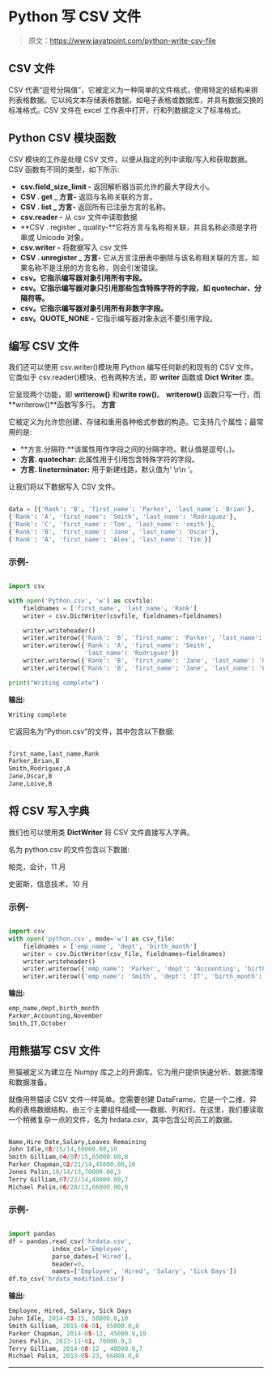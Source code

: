 # Python 写 CSV 文件

> 原文：<https://www.javatpoint.com/python-write-csv-file>

## CSV 文件

CSV 代表“逗号分隔值”，它被定义为一种简单的文件格式，使用特定的结构来排列表格数据。它以纯文本存储表格数据，如电子表格或数据库，并具有数据交换的标准格式。CSV 文件在 excel 工作表中打开，行和列数据定义了标准格式。

## Python CSV 模块函数

CSV 模块的工作是处理 CSV 文件，以便从指定的列中读取/写入和获取数据。CSV 函数有不同的类型，如下所示:

*   **csv.field_size_limit -** 返回解析器当前允许的最大字段大小。
*   **CSV . get _ 方言-** 返回与名称关联的方言。
*   **CSV . list _ 方言-** 返回所有已注册方言的名称。
*   **csv.reader -** 从 csv 文件中读取数据
*   **CSV . register _ quality-**它将方言与名称相关联，并且名称必须是字符串或 Unicode 对象。
*   **csv.writer -** 将数据写入 csv 文件
*   **CSV . unregister _ 方言-** 它从方言注册表中删除与该名称相关联的方言。如果名称不是注册的方言名称，则会引发错误。
*   **csv。它指示编写器对象引用所有字段。**
*   **csv。它指示编写器对象只引用那些包含特殊字符的字段，如 quotechar、分隔符等。**
*   **csv。它指示编写器对象引用所有非数字字段。**
*   **csv。QUOTE_NONE -** 它指示编写器对象永远不要引用字段。

## 编写 CSV 文件

我们还可以使用 csv.writer()模块用 Python 编写任何新的和现有的 CSV 文件。它类似于 csv.reader()模块，也有两种方法，即 **writer** 函数或 **Dict Writer** 类。

它呈现两个功能，即 **writerow()** 和**write row()**。 **writerow()** 函数只写一行，而**writerow()**函数写多行。
**方言**

它被定义为允许您创建、存储和重用各种格式参数的构造。它支持几个属性；最常用的是:

*   **方言.分隔符:**该属性用作字段之间的分隔字符。默认值是逗号(，)。
*   **方言. quotechar:** 此属性用于引用包含特殊字符的字段。
*   **方言. lineterminator:** 用于新建线路，默认值为' \r\n '。

让我们将以下数据写入 CSV 文件。

```py

data = [{'Rank': 'B', 'first_name': 'Parker', 'last_name': 'Brian'},   
{'Rank': 'A', 'first_name': 'Smith', 'last_name': 'Rodriguez'},  
{'Rank': 'C', 'first_name': 'Tom', 'last_name': 'smith'},  
{'Rank': 'B', 'first_name': 'Jane', 'last_name': 'Oscar'},   
{'Rank': 'A', 'first_name': 'Alex', 'last_name': 'Tim'}]  

```

### 示例-

```py

import csv  

with open('Python.csv', 'w') as csvfile:  
    fieldnames = ['first_name', 'last_name', 'Rank']  
    writer = csv.DictWriter(csvfile, fieldnames=fieldnames)  

    writer.writeheader()  
    writer.writerow({'Rank': 'B', 'first_name': 'Parker', 'last_name': 'Brian'})  
    writer.writerow({'Rank': 'A', 'first_name': 'Smith',  
                     'last_name': 'Rodriguez'})  
    writer.writerow({'Rank': 'B', 'first_name': 'Jane', 'last_name': 'Oscar'})  
    writer.writerow({'Rank': 'B', 'first_name': 'Jane', 'last_name': 'Loive'})  

print("Writing complete")  

```

**输出:**

```py
Writing complete

```

它返回名为“Python.csv”的文件，其中包含以下数据:

```py

first_name,last_name,Rank  
Parker,Brian,B  
Smith,Rodriguez,A  
Jane,Oscar,B  
Jane,Loive,B   

```

## 将 CSV 写入字典

我们也可以使用类 **DictWriter** 将 CSV 文件直接写入字典。

名为 python.csv 的文件包含以下数据:

帕克，会计，11 月

史密斯，信息技术，10 月

### 示例-

```py

import csv  
with open('python.csv', mode='w') as csv_file:  
    fieldnames = ['emp_name', 'dept', 'birth_month']  
    writer = csv.DictWriter(csv_file, fieldnames=fieldnames)  
    writer.writeheader()  
    writer.writerow({'emp_name': 'Parker', 'dept': 'Accounting', 'birth_month': 'November'})  
    writer.writerow({'emp_name': 'Smith', 'dept': 'IT', 'birth_month': 'October'})  

```

**输出:**

```py
emp_name,dept,birth_month
Parker,Accounting,November
Smith,IT,October

```

## 用熊猫写 CSV 文件

熊猫被定义为建立在 Numpy 库之上的开源库。它为用户提供快速分析、数据清理和数据准备。

就像用熊猫读 CSV 文件一样简单。您需要创建 DataFrame，它是一个二维、异构的表格数据结构，由三个主要组件组成——数据、列和行。在这里，我们要读取一个稍微复杂一点的文件，名为 hrdata.csv，其中包含公司员工的数据。

```py

Name,Hire Date,Salary,Leaves Remaining  
John Idle,08/15/14,50000.00,10  
Smith Gilliam,04/07/15,65000.00,8  
Parker Chapman,02/21/14,45000.00,10  
Jones Palin,10/14/13,70000.00,3  
Terry Gilliam,07/22/14,48000.00,7  
Michael Palin,06/28/13,66000.00,8  

```

### 示例-

```py

import pandas  
df = pandas.read_csv('hrdata.csv',   
            index_col='Employee',   
            parse_dates=['Hired'],  
            header=0,   
            names=['Employee', 'Hired', 'Salary', 'Sick Days'])  
df.to_csv('hrdata_modified.csv')  

```

**输出:**

```py
Employee, Hired, Salary, Sick Days
John Idle, 2014-03-15, 50000.0,10
Smith Gilliam, 2015-06-01, 65000.0,8
Parker Chapman, 2014-05-12, 45000.0,10
Jones Palin, 2013-11-01, 70000.0,3
Terry Gilliam, 2014-08-12 , 48000.0,7
Michael Palin, 2013-05-23, 66000.0,8

```

* * *